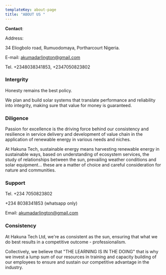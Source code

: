 ```yaml
---
templateKey: about-page
title: "ABOUT US "
---
```

**Contact**:

Address: 

34 Eliogbolo road, 
Rumuodomaya, Portharcourt Nigeria.

E-mail: akumadarlington@gmail.com 

Tel. +2348038341853,
     +2347050823802

### Intergrity

Honesty remains the best policy. 

We plan and build solar systems that translate performance and reliability into integrity, making sure that value for money is guaranteed.

### Diligence

Passion for excellence is the driving force behind our consistency and resilience in service delivery and development of value chain in the application of renewable energy in various needs and niches. 

At Hakuna Tech, sustainable energy  means harvesting renewable energy  in sustainable ways, based on understanding of ecosystem services, the study of relationships between the sun, prevailing weather conditions and solar equipment... these are a matter of choice and careful consideration for nature and communities.

### Support

Tel. +234 7050823802 

+234 8038341853 (whatsapp only) 

Email: akumadarlington@gmail.com 

### Consistency

At Hakuna Tech Ltd,  we're as consistent as the sun, ensuring that what we do best results in a competitive  outcome - professionalism. 

Collectively,  we believe that "THE LEARNING IS IN THE DOING" that  is why we invest a lump sum of our resources in training and capacity building of our  employees to ensure and sustain our competitive advantage in the industry.